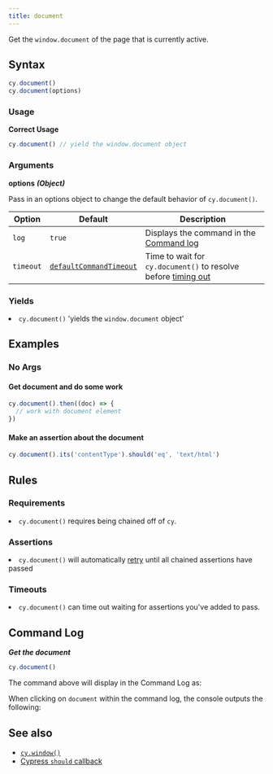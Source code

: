 ```yaml
---
title: document
---
```


Get the `window.document` of the page that is currently active.

## Syntax

```javascript
cy.document()
cy.document(options)
```

### Usage

**<Icon name="check-circle" color="green"></Icon> Correct Usage**

```javascript
cy.document() // yield the window.document object
```

### Arguments

**<Icon name="angle-right"></Icon> options** **_(Object)_**

Pass in an options object to change the default behavior of `cy.document()`.

| Option    | Default                                                              | Description                                                                              |
| --------- | -------------------------------------------------------------------- | ---------------------------------------------------------------------------------------- |
| `log`     | `true`                                                               | Displays the command in the [Command log](/guides/core-concepts/test-runner#Command-Log) |
| `timeout` | [`defaultCommandTimeout`](/guides/references/configuration#Timeouts) | Time to wait for `cy.document()` to resolve before [timing out](#Timeouts)               |

### Yields [<Icon name="question-circle"/>](introduction-to-cypress#Subject-Management)

<List><li>`cy.document()` 'yields the `window.document` object' </li></List>

## Examples

### No Args

#### Get document and do some work

```javascript
cy.document().then((doc) => {
  // work with document element
})
```

#### Make an assertion about the document

```javascript
cy.document().its('contentType').should('eq', 'text/html')
```

## Rules

### Requirements [<Icon name="question-circle"/>](introduction-to-cypress#Chains-of-Commands)

<List><li>`cy.document()` requires being chained off of `cy`.</li></List>

### Assertions [<Icon name="question-circle"/>](introduction-to-cypress#Assertions)

<List><li>`cy.document()` will automatically [retry](/guides/core-concepts/retry-ability) until all chained assertions have passed</li></List>

### Timeouts [<Icon name="question-circle"/>](introduction-to-cypress#Timeouts)

<List><li>`cy.document()` can time out waiting for assertions you've added to pass.</li></List>

## Command Log

**_Get the document_**

```javascript
cy.document()
```

The command above will display in the Command Log as:

<DocsImage src="/img/api/document/get-document-of-application-in-command-log.png" alt="Command log document" ></DocsImage>

When clicking on `document` within the command log, the console outputs the following:

<DocsImage src="/img/api/document/console-yields-the-document-of-aut.png" alt="console.log document" ></DocsImage>

## See also

- [`cy.window()`](/api/commands/window)
- [Cypress `should` callback](https://glebbahmutov.com/blog/cypress-should-callback/)
